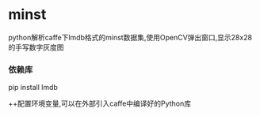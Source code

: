 # minst
python解析caffe下lmdb格式的minst数据集,使用OpenCV弹出窗口,显示28x28的手写数字灰度图

### 依赖库
pip install lmdb

++配置环境变量,可以在外部引入caffe中编译好的Python库

